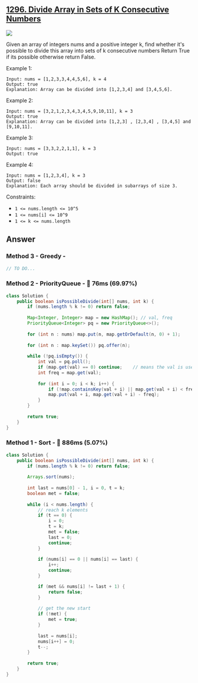 ## [1296. Divide Array in Sets of K Consecutive Numbers](https://leetcode.com/problems/divide-array-in-sets-of-k-consecutive-numbers/)

![](https://github.com/weltond/DataStructure/blob/master/medium.PNG)

Given an array of integers nums and a positive integer k, find whether it's possible to divide this array into sets of k consecutive numbers
Return True if its possible otherwise return False.


Example 1:

```
Input: nums = [1,2,3,3,4,4,5,6], k = 4
Output: true
Explanation: Array can be divided into [1,2,3,4] and [3,4,5,6].
```

Example 2:

```
Input: nums = [3,2,1,2,3,4,3,4,5,9,10,11], k = 3
Output: true
Explanation: Array can be divided into [1,2,3] , [2,3,4] , [3,4,5] and [9,10,11].
```

Example 3:

```
Input: nums = [3,3,2,2,1,1], k = 3
Output: true
```

Example 4:

```
Input: nums = [1,2,3,4], k = 3
Output: false
Explanation: Each array should be divided in subarrays of size 3.
``` 

Constraints:

- `1 <= nums.length <= 10^5`
- `1 <= nums[i] <= 10^9`
- `1 <= k <= nums.length`

## Answer
### Method 3 - Greedy - 

```java
// TO DO...
```

### Method 2 - PriorityQueue - :rabbit: 76ms (69.97%)

```java
class Solution {
    public boolean isPossibleDivide(int[] nums, int k) {
        if (nums.length % k != 0) return false;
        
        Map<Integer, Integer> map = new HashMap(); // val, freq
        PriorityQueue<Integer> pq = new PriorityQueue<>();
        
        for (int n : nums) map.put(n, map.getOrDefault(n, 0) + 1);
        
        for (int n : map.keySet()) pq.offer(n);
        
        while (!pq.isEmpty()) {
            int val = pq.poll();
            if (map.get(val) == 0) continue;    // means the val is used.
            int freq = map.get(val);
            
            for (int i = 0; i < k; i++) {
                if (!map.containsKey(val + i) || map.get(val + i) < freq) return false;
                map.put(val + i, map.get(val + i) - freq);
            }
        }
        
        return true;
    }
}
```

### Method 1 - Sort - :turtle: 886ms (5.07%)

```java
class Solution {
    public boolean isPossibleDivide(int[] nums, int k) {
        if (nums.length % k != 0) return false;
        
        Arrays.sort(nums);
        
        int last = nums[0] - 1, i = 0, t = k;
        boolean met = false;
        
        while (i < nums.length) {
            // reach k elements
            if (t == 0) {
                i = 0;
                t = k;
                met = false;
                last = 0;
                continue;
            }
            
            if (nums[i] == 0 || nums[i] == last) {
                i++;
                continue;
            }

            if (met && nums[i] != last + 1) {
                return false;
            }
            
            // get the new start
            if (!met) {
                met = true;
            }
            
            last = nums[i];
            nums[i++] = 0;
            t--;
        }
        
        return true;
    }
}
```
